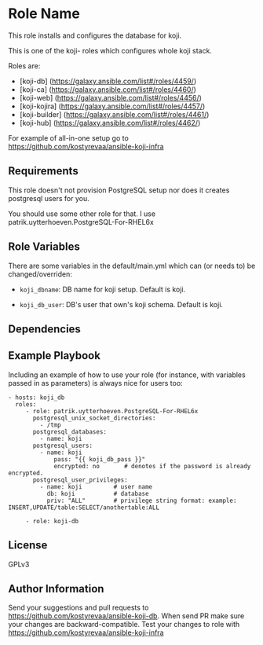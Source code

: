 Role Name
=========

 This role installs and configures the database for koji.

 This is one of the koji- roles which configures whole koji stack.

Roles are:

 * [koji-db] (https://galaxy.ansible.com/list#/roles/4459/)
 * [koji-ca] (https://galaxy.ansible.com/list#/roles/4460/)
 * [koji-web] (https://galaxy.ansible.com/list#/roles/4456/)
 * [koji-kojira] (https://galaxy.ansible.com/list#/roles/4457/)
 * [koji-builder] (https://galaxy.ansible.com/list#/roles/4461/)
 * [koji-hub] (https://galaxy.ansible.com/list#/roles/4462/)

For example of all-in-one setup go to https://github.com/kostyrevaa/ansible-koji-infra

Requirements
------------

This role doesn't not provision PostgreSQL setup nor does it creates postgresql users for you.

You should use some other role for that. I use patrik.uytterhoeven.PostgreSQL-For-RHEL6x

Role Variables
--------------

There are some variables in the default/main.yml which can (or needs to) be changed/overriden:

* `koji_dbname`: DB name for koji setup. Default is koji.

* `koji_db_user`: DB's user that own's koji schema. Default is koji.


Dependencies
------------


Example Playbook
----------------

Including an example of how to use your role (for instance, with variables passed in as parameters) is always nice for users too:

    - hosts: koji_db
      roles:
         - role: patrik.uytterhoeven.PostgreSQL-For-RHEL6x
           postgresql_unix_socket_directories:
             - /tmp
           postgresql_databases:
             - name: koji
           postgresql_users:
             - name: koji
                 pass: "{{ koji_db_pass }}"
                 encrypted: no       # denotes if the password is already encrypted.
           postgresql_user_privileges:
             - name: koji         # user name
               db: koji           # database
               priv: "ALL"        # privilege string format: example: INSERT,UPDATE/table:SELECT/anothertable:ALL

         - role: koji-db
  

License
-------

GPLv3

Author Information
------------------

 Send your suggestions and pull requests to https://github.com/kostyrevaa/ansible-koji-db.
 When send PR make sure your changes are backward-compatible.
 Test your changes to role with https://github.com/kostyrevaa/ansible-koji-infra
